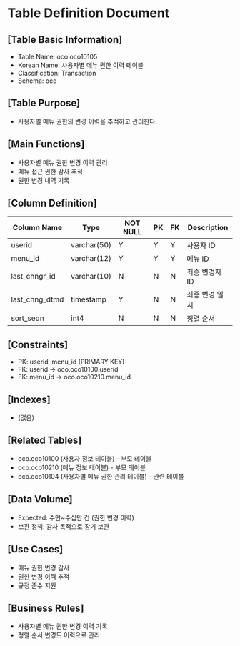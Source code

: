 # Table Definition Document

## [Table Basic Information]
- Table Name: oco.oco10105
- Korean Name: 사용자별 메뉴 권한 이력 테이블
- Classification: Transaction
- Schema: oco

## [Table Purpose]
- 사용자별 메뉴 권한의 변경 이력을 추적하고 관리한다.

## [Main Functions]
- 사용자별 메뉴 권한 변경 이력 관리
- 메뉴 접근 권한 감사 추적
- 권한 변경 내역 기록

## [Column Definition]

| Column Name | Type | NOT NULL | PK | FK | Description |
|-------------|------|----------|----|----|-------------|
| userid | varchar(50) | Y | Y | Y | 사용자 ID |
| menu_id | varchar(12) | Y | Y | Y | 메뉴 ID |
| last_chngr_id | varchar(10) | N | N | N | 최종 변경자 ID |
| last_chng_dtmd | timestamp | Y | N | N | 최종 변경 일시 |
| sort_seqn | int4 | N | N | N | 정렬 순서 |

## [Constraints]
- PK: userid, menu_id (PRIMARY KEY)
- FK: userid → oco.oco10100.userid
- FK: menu_id → oco.oco10210.menu_id

## [Indexes]
- (없음)

## [Related Tables]
- oco.oco10100 (사용자 정보 테이블) - 부모 테이블
- oco.oco10210 (메뉴 정보 테이블) - 부모 테이블
- oco.oco10104 (사용자별 메뉴 권한 관리 테이블) - 관련 테이블

## [Data Volume]
- Expected: 수만~수십만 건 (권한 변경 이력)
- 보관 정책: 감사 목적으로 장기 보관

## [Use Cases]
- 메뉴 권한 변경 감사
- 권한 변경 이력 추적
- 규정 준수 지원

## [Business Rules]
- 사용자별 메뉴 권한 변경 이력 기록
- 정렬 순서 변경도 이력으로 관리 
